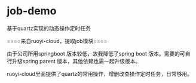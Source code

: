 # job-demo
基于quartz实现的动态操作定时任务

====来自ruoyi-cloud，提取job模块====

由于公司所用springboot 版本较低，故我降低了spring boot 版本。需要的可自行升级spring parent 版本，其他依赖也需一起升级版本。

ruoyi-cloud里面提供了quartz的常用操作，增删改查操作定时任务，日常够用。
